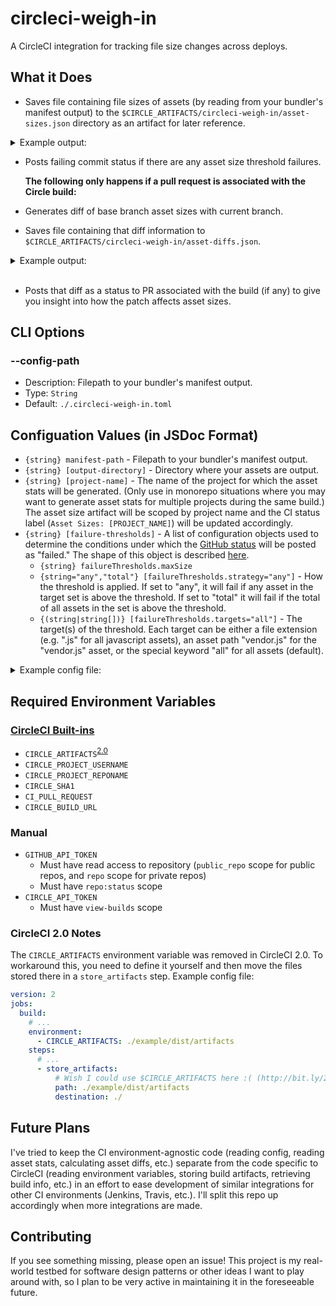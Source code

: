 # circleci-weigh-in
A CircleCI integration for tracking file size changes across deploys.

## What it Does
- Saves file containing file sizes of assets (by reading from your bundler's manifest output) to the `$CIRCLE_ARTIFACTS/circleci-weigh-in/asset-sizes.json` directory as an artifact for later reference.

<details>
  <summary>Example output:</summary>

```json
{
  "app.css": {
    "size": 52336,
    "path": "public/css/app.54bbcf6f50ed582c98f5cf3841d5c837.css"
  },
  "app.js": {
    "size": 408489,
    "path": "public/js/app.18db3f4eb6b95f3ac8ea.js"
  },
  "manifest.js": {
    "size": 1463,
    "path": "public/js/manifest.5cb70be29d3945c8ee59.js"
  },
  "vendor.js": {
    "size": 2284786,
    "path": "public/js/vendor.af1abaa45f10408b578e.js"
  }
}
```
</details>

- Posts failing commit status if there are any asset size threshold failures.

  **The following only happens if a pull request is associated with the Circle build:**

- Generates diff of base branch asset sizes with current branch.

- Saves file containing that diff information to `$CIRCLE_ARTIFACTS/circleci-weigh-in/asset-diffs.json`.

<details>
  <summary>Example output:</summary>

```json
{
  "app.css": {
    "current": 52336,
    "original": 52336,
    "difference": 0,
    "percentChange": 0
  },
  "app.js": {
    "current": 408489,
    "original": 408489,
    "difference": 0,
    "percentChange": 0
  },
  "manifest.js": {
    "current": 1463,
    "original": 1463,
    "difference": 0,
    "percentChange": 0
  },
  "vendor.js": {
    "current": 2284786,
    "original": 2284786,
    "difference": 0,
    "percentChange": 0
  }
}
```
</details>
<br/>

- Posts that diff as a status to PR associated with the build (if any) to give you insight into how the patch affects asset sizes.

## CLI Options

### --config-path
- Description: Filepath to your bundler's manifest output.
- Type: `String`
- Default: `./.circleci-weigh-in.toml`

## Configuation Values (in JSDoc Format)

- `{string} manifest-path` - Filepath to your bundler's manifest output.
- `{string} [output-directory]` - Directory where your assets are output.
- `{string} [project-name]` - The name of the project for which the asset stats will be generated. (Only use in monorepo situations where you may want to generate asset stats for multiple projects during the same build.) The asset size artifact will be scoped by project name and the CI status label (`Asset Sizes: [PROJECT_NAME]`) will be updated accordingly.
- `{string} [failure-thresholds]` - A list of configuration objects used to determine the conditions under which the [GitHub status](https://developer.github.com/v3/repos/statuses/#create-a-status) will be posted as "failed." The shape of this object is described [here](#failure-threshold-config-shape).
  - `{string} failureThresholds.maxSize`
  - `{string="any","total"} [failureThresholds.strategy="any"]` - How the threshold is applied. If set to "any", it will fail if any asset in the target set is above the threshold. If set to "total" it will fail if the total of all assets in the set is above the threshold.
  - `{(string|string[])} [failureThresholds.targets="all"]` - The target(s) of the threshold. Each target can be either a file extension (e.g. ".js" for all javascript assets), an asset path "vendor.js" for the "vendor.js" asset, or the special keyword "all" for all assets (default).

<details>
  <summary>Example config file:</summary>

```toml
manifest-path = "example/dist/manifest.json"

output-directory = "example/dist"

[[failure-thresholds]]
targets = ".js"
maxSize = 20000
strategy = "total"
```
This example would post a failed GitHub status if the total size of all javascript assets was larger than 20kB.
</details>

## Required Environment Variables

### [CircleCI Built-ins](https://circleci.com/docs/1.0/environment-variables/)
- `CIRCLE_ARTIFACTS`<sup>[2.0](#circleci-20-notes)</sup>
- `CIRCLE_PROJECT_USERNAME`
- `CIRCLE_PROJECT_REPONAME`
- `CIRCLE_SHA1`
- `CI_PULL_REQUEST`
- `CIRCLE_BUILD_URL`

### Manual
- `GITHUB_API_TOKEN`
  - Must have read access to repository (`public_repo` scope for public repos, and `repo` scope for private repos)
  - Must have `repo:status` scope
- `CIRCLE_API_TOKEN`
  - Must have `view-builds` scope

### CircleCI 2.0 Notes
The `CIRCLE_ARTIFACTS` environment variable was removed in CircleCI 2.0. To workaround this, you need to define it yourself and then move the files stored there in a `store_artifacts` step. Example config file:

```yml
version: 2
jobs:
  build:
    # ...
    environment:
      - CIRCLE_ARTIFACTS: ./example/dist/artifacts
    steps:
      # ...
      - store_artifacts:
          # Wish I could use $CIRCLE_ARTIFACTS here :( (http://bit.ly/2vlqGiR)
          path: ./example/dist/artifacts
          destination: ./
```

## Future Plans
I've tried to keep the CI environment-agnostic code (reading config, reading asset stats, calculating asset diffs, etc.) separate from the code specific to CircleCI (reading environment variables, storing build artifacts, retrieving build info, etc.) in an effort to ease development of similar integrations for other CI environments (Jenkins, Travis, etc.). I'll split this repo up accordingly when more integrations are made.

## Contributing
If you see something missing, please open an issue! This project is my real-world testbed for software design patterns or other ideas I want to play around with, so I plan to be very active in maintaining it in the foreseeable future.
